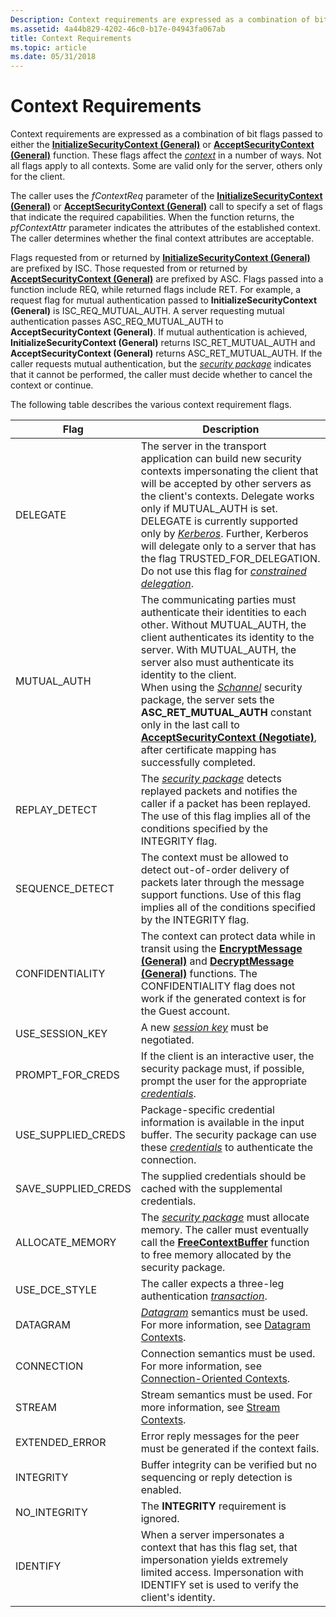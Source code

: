 ```yaml
---
Description: Context requirements are expressed as a combination of bit flags passed to either the InitializeSecurityContext (General) or AcceptSecurityContext (General) function.
ms.assetid: 4a44b829-4202-46c0-b17e-04943fa067ab
title: Context Requirements
ms.topic: article
ms.date: 05/31/2018
---
```


# Context Requirements

Context requirements are expressed as a combination of bit flags passed to either the [**InitializeSecurityContext (General)**](https://msdn.microsoft.com/library/Aa375506(v=VS.85).aspx) or [**AcceptSecurityContext (General)**](https://msdn.microsoft.com/library/Aa374703(v=VS.85).aspx) function. These flags affect the [*context*](https://docs.microsoft.com/windows/desktop/SecGloss/c-gly) in a number of ways. Not all flags apply to all contexts. Some are valid only for the server, others only for the client.

The caller uses the *fContextReq* parameter of the [**InitializeSecurityContext (General)**](https://msdn.microsoft.com/library/Aa375506(v=VS.85).aspx) or [**AcceptSecurityContext (General)**](https://msdn.microsoft.com/library/Aa374703(v=VS.85).aspx) call to specify a set of flags that indicate the required capabilities. When the function returns, the *pfContextAttr* parameter indicates the attributes of the established context. The caller determines whether the final context attributes are acceptable.

Flags requested from or returned by [**InitializeSecurityContext (General)**](https://msdn.microsoft.com/library/Aa375506(v=VS.85).aspx) are prefixed by ISC. Those requested from or returned by [**AcceptSecurityContext (General)**](https://msdn.microsoft.com/library/Aa374703(v=VS.85).aspx) are prefixed by ASC. Flags passed into a function include REQ, while returned flags include RET. For example, a request flag for mutual authentication passed to **InitializeSecurityContext (General)** is ISC\_REQ\_MUTUAL\_AUTH. A server requesting mutual authentication passes ASC\_REQ\_MUTUAL\_AUTH to **AcceptSecurityContext (General)**. If mutual authentication is achieved, **InitializeSecurityContext (General)** returns ISC\_RET\_MUTUAL\_AUTH and **AcceptSecurityContext (General)** returns ASC\_RET\_MUTUAL\_AUTH. If the caller requests mutual authentication, but the [*security package*](https://docs.microsoft.com/windows/desktop/SecGloss/s-gly) indicates that it cannot be performed, the caller must decide whether to cancel the context or continue.

The following table describes the various context requirement flags.



| Flag                             | Description                                                                                                                                                                                                                                                                                                                                                                                                                                                                                                                                                                                                |
|----------------------------------|------------------------------------------------------------------------------------------------------------------------------------------------------------------------------------------------------------------------------------------------------------------------------------------------------------------------------------------------------------------------------------------------------------------------------------------------------------------------------------------------------------------------------------------------------------------------------------------------------------|
| DELEGATE<br/>              | The server in the transport application can build new security contexts impersonating the client that will be accepted by other servers as the client's contexts. Delegate works only if MUTUAL\_AUTH is set. DELEGATE is currently supported only by [*Kerberos*](https://docs.microsoft.com/windows/desktop/SecGloss/k-gly). Further, Kerberos will delegate only to a server that has the flag TRUSTED\_FOR\_DELEGATION. Do not use this flag for [*constrained delegation*](https://docs.microsoft.com/windows/desktop/SecGloss/c-gly).<br/> |
| MUTUAL\_AUTH<br/>          | The communicating parties must authenticate their identities to each other. Without MUTUAL\_AUTH, the client authenticates its identity to the server. With MUTUAL\_AUTH, the server also must authenticate its identity to the client.<br/> When using the [*Schannel*](https://docs.microsoft.com/windows/desktop/SecGloss/s-gly) security package, the server sets the **ASC\_RET\_MUTUAL\_AUTH** constant only in the last call to [**AcceptSecurityContext (Negotiate)**](https://msdn.microsoft.com/library/Aa374705(v=VS.85).aspx), after certificate mapping has successfully completed.<br/>           |
| REPLAY\_DETECT<br/>        | The [*security package*](https://docs.microsoft.com/windows/desktop/SecGloss/s-gly) detects replayed packets and notifies the caller if a packet has been replayed. The use of this flag implies all of the conditions specified by the INTEGRITY flag.<br/>                                                                                                                                                                                                                                                                                                                      |
| SEQUENCE\_DETECT<br/>      | The context must be allowed to detect out-of-order delivery of packets later through the message support functions. Use of this flag implies all of the conditions specified by the INTEGRITY flag.<br/>                                                                                                                                                                                                                                                                                                                                                                                             |
| CONFIDENTIALITY<br/>       | The context can protect data while in transit using the [**EncryptMessage (General)**](https://msdn.microsoft.com/library/Aa375378(v=VS.85).aspx) and [**DecryptMessage (General)**](https://msdn.microsoft.com/library/Aa375211(v=VS.85).aspx) functions. The CONFIDENTIALITY flag does not work if the generated context is for the Guest account.<br/>                                                                                                                                                                                                                                                                                                      |
| USE\_SESSION\_KEY<br/>     | A new [*session key*](https://docs.microsoft.com/windows/desktop/SecGloss/s-gly) must be negotiated.<br/>                                                                                                                                                                                                                                                                                                                                                                                                                                                                                   |
| PROMPT\_FOR\_CREDS<br/>    | If the client is an interactive user, the security package must, if possible, prompt the user for the appropriate [*credentials*](https://docs.microsoft.com/windows/desktop/SecGloss/c-gly).<br/>                                                                                                                                                                                                                                                                                                                                                                                          |
| USE\_SUPPLIED\_CREDS<br/>  | Package-specific credential information is available in the input buffer. The security package can use these [*credentials*](https://docs.microsoft.com/windows/desktop/SecGloss/c-gly) to authenticate the connection.<br/>                                                                                                                                                                                                                                                                                                                                                                |
| SAVE\_SUPPLIED\_CREDS<br/> | The supplied credentials should be cached with the supplemental credentials.<br/>                                                                                                                                                                                                                                                                                                                                                                                                                                                                                                                    |
| ALLOCATE\_MEMORY<br/>      | The [*security package*](https://docs.microsoft.com/windows/desktop/SecGloss/s-gly) must allocate memory. The caller must eventually call the [**FreeContextBuffer**](/windows/desktop/api/Sspi/nf-sspi-freecontextbuffer) function to free memory allocated by the security package.<br/>                                                                                                                                                                                                                                                                                                                      |
| USE\_DCE\_STYLE<br/>       | The caller expects a three-leg authentication [*transaction*](https://docs.microsoft.com/windows/desktop/SecGloss/t-gly).<br/>                                                                                                                                                                                                                                                                                                                                                                                                                                                              |
| DATAGRAM<br/>              | [*Datagram*](https://docs.microsoft.com/windows/desktop/SecGloss/d-gly) semantics must be used. For more information, see [Datagram Contexts](datagram-contexts.md).<br/>                                                                                                                                                                                                                                                                                                                                                                                                                        |
| CONNECTION<br/>            | Connection semantics must be used. For more information, see [Connection-Oriented Contexts](connection-oriented-contexts.md).<br/>                                                                                                                                                                                                                                                                                                                                                                                                                                                                  |
| STREAM<br/>                | Stream semantics must be used. For more information, see [Stream Contexts](stream-contexts.md).<br/>                                                                                                                                                                                                                                                                                                                                                                                                                                                                                                |
| EXTENDED\_ERROR<br/>       | Error reply messages for the peer must be generated if the context fails.<br/>                                                                                                                                                                                                                                                                                                                                                                                                                                                                                                                       |
| INTEGRITY<br/>             | Buffer integrity can be verified but no sequencing or reply detection is enabled.<br/>                                                                                                                                                                                                                                                                                                                                                                                                                                                                                                               |
| NO\_INTEGRITY<br/>         | The **INTEGRITY** requirement is ignored.<br/>                                                                                                                                                                                                                                                                                                                                                                                                                                                                                                                                                       |
| IDENTIFY<br/>              | When a server impersonates a context that has this flag set, that impersonation yields extremely limited access. Impersonation with IDENTIFY set is used to verify the client's identity.<br/>                                                                                                                                                                                                                                                                                                                                                                                                       |



 

 

 




